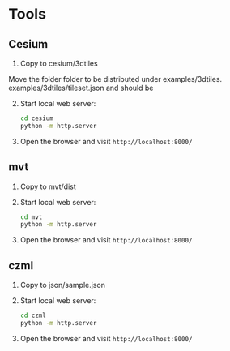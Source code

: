 # Tools

## Cesium

1. Copy to cesium/3dtiles

Move the folder folder to be distributed under examples/3dtiles.
examples/3dtiles/tileset.json and should be

2. Start local web server:

    ```bash
    cd cesium
    python -m http.server
    ```

3. Open the browser and visit `http://localhost:8000/`

## mvt

1. Copy to mvt/dist

2. Start local web server:

    ```bash
    cd mvt
    python -m http.server
    ```

3. Open the browser and visit `http://localhost:8000/`

## czml

1. Copy to json/sample.json

2. Start local web server:

    ```bash
    cd czml
    python -m http.server
    ```

3. Open the browser and visit `http://localhost:8000/`
